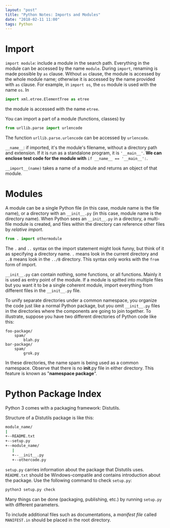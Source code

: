```yaml
---
layout: "post"
title: "Python Notes: Imports and Modules"
date: "2018-02-11 11:00"
tags: Python
---
```


# Import
`import module`: include a module in the search path. Everything in the module can be accessed by the name `module`. During `import`, renaming is made possible by `as` clause. Without `as` clause, the module is accessed by the whole module name; otherwise it is accessed by the name provided with `as` clause. For example, in `import os`, the `os` module is used with the name `os`. In

```python
import xml.etree.ElementTree as etree
```

the module is accessed with the name `etree`.

You can import a part of a module (functions, classes) by

```python
from urllib.parse import urlencode
```

The function `urllib.parse.urlencode` can be accessed by `urlencode`.

`__name__`: if imported, it's the module's filename, without a directory path and extension. If it is run as a standalone program, it is `'__main__'`. **We can enclose test code for the module with** `if __name__ == '__main__':`.

`__import__(name)` takes a name of a module and returns an object of that module.

# Modules
A module can be a single Python file (in this case, module name is the file name), or a directory with an `__init__.py` (in this case, module name is the directory name). When Python sees an `__init__.py` in a directory, a multi-file module is created, and files within the directory can reference other files by *relative import*.

```python
from . import othermodule
```

The `.` and `..` syntax on the import statement might look funny, but think of it as specifying a directory name. `.` means look in the current directory and `..B` means look in the `../B` directory. This syntax only works with the `from` form of import.

`__init__.py` can contain nothing, some functions, or all functions. Mainly it is used as entry point of the module. If a module is spitted into multiple files but you want it to be a single coherent module, import everything from different files in the `__init__.py` file.

To unify separate directories under a common namespace, you organize the code just like a normal Python package, but you omit `__init__.py` files in the directories where the components are going to join together. To illustrate, suppose you have two different directories of Python code like this:
```
foo-package/
    spam/
        blah.py
bar-package/
    spam/
        grok.py
```

In these directories, the name spam is being used as a common namespace. Observe that there is no __init__.py file in either directory. This feature is known as "**namespace package**".

# Python Package Index
Python 3 comes with a packaging framework: Distutils.

Structure of a Distutils package is like this:

```bash
module_name/
|
+--README.txt
+--setup.py
+--module_name/
   |
   +--__init__.py
   +--othercode.py
```

`setup.py` carries information about the package that Distutils uses. `README.txt` should be Windows-compatile and contains introduction about the package. Use the following command to check `setup.py`:

```bash
python3 setup.py check
```

Many things can be done (packaging, publishing, etc.) by running `setup.py` with different parameters.

To include additional files such as documentations, a *manifest file* called `MANIFEST.in` should be placed in the root directory.
